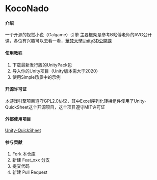 # KocoNado

#### 介绍
一个开源的视觉小说（Galgame）引擎
主要框架是参考B站傅老师的AVG公开课，各位有兴趣可以去看一看，[華梵大學Unity3D公開課](https://www.bilibili.com/video/BV157411v7mW/?p=8&share_source=copy_web&vd_source=c011e600289db00bf69b28358596e7fb)

#### 使用教程

1.  下载最新发行版的UnityPack包
2.  导入你的Unity项目（Unity版本需大于2020）
3.  使用Simple场景中的示例

#### 开源许可证
本游戏引擎项目遵守GPL2.0协议，其中Excel序列化转换组件使用了Unity-QuickSheet这个开源项目，这个项目遵守MIT许可证

#### 外部使用项目
[Unity-QuickSheet](https://github.com/kimsama/Unity-QuickSheet)

#### 参与贡献

1.  Fork 本仓库
2.  新建 Feat_xxx 分支
3.  提交代码
4.  新建 Pull Request
